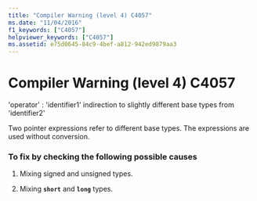 ```yaml
---
title: "Compiler Warning (level 4) C4057"
ms.date: "11/04/2016"
f1_keywords: ["C4057"]
helpviewer_keywords: ["C4057"]
ms.assetid: e75d0645-84c9-4bef-a812-942ed9879aa3
---
```

# Compiler Warning (level 4) C4057

'operator' : 'identifier1' indirection to slightly different base types from 'identifier2'

Two pointer expressions refer to different base types. The expressions are used without conversion.

### To fix by checking the following possible causes

1. Mixing signed and unsigned types.

1. Mixing **`short`** and **`long`** types.
